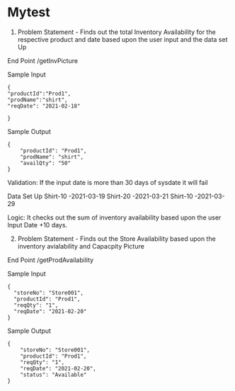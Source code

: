 # Mytest

1. Problem Statement - Finds out the total Inventory Availability for the respective product and date based upon the user input and the data set Up

End Point
/getInvPicture

Sample Input
```
{ 
"productId":"Prod1",
"prodName":"shirt", 
"reqDate": "2021-02-18"
	
}
```

Sample Output
```
{
    "productId": "Prod1",
    "prodName": "shirt",
    "availQty": "50"
}
```

Validation: If the input date is more than 30 days of sysdate it will fail

Data Set Up
Shirt-10 -2021-03-19
Shirt-20 -2021-03-21
Shirt-10 -2021-03-29

Logic: It checks out the sum of inventory availability based upon the user Input Date +10 days.

2. Problem Statement - Finds out the Store Availability based upon the inventory avialability and Capacpity Picture

End Point
/getProdAvailability

Sample Input
```
{
  "storeNo": "Store001",
  "productId": "Prod1",
  "reqQty": "1",
  "reqDate": "2021-02-20"
}
```

Sample Output
```
{
    "storeNo": "Store001",
    "productId": "Prod1",
    "reqQty": "1",
    "reqDate": "2021-02-20",
    "status": "Available"
}
```
